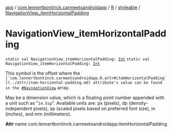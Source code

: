 [app](../../../index.md) / [com.lennertbontinck.carmeetsandroidapp](../../index.md) / [R](../index.md) / [styleable](index.md) / [NavigationView_itemHorizontalPadding](./-navigation-view_item-horizontal-padding.md)

# NavigationView_itemHorizontalPadding

`static val NavigationView_itemHorizontalPadding: `[`Int`](https://kotlinlang.org/api/latest/jvm/stdlib/kotlin/-int/index.html)
`static val NavigationView_itemHorizontalPadding: `[`Int`](https://kotlinlang.org/api/latest/jvm/stdlib/kotlin/-int/index.html)

This symbol is the offset where the ``[`com.lennertbontinck.carmeetsandroidapp.R.attr#itemHorizontalPadding`](../attr/item-horizontal-padding.md) attribute's value can be found in the ``[`#NavigationView`](-navigation-view.md) array.

May be a dimension value, which is a floating point number appended with a unit such as "`14.5sp`". Available units are: px (pixels), dp (density-independent pixels), sp (scaled pixels based on preferred font size), in (inches), and mm (millimeters).

**Attr**
name com.lennertbontinck.carmeetsandroidapp:itemHorizontalPadding

